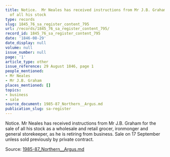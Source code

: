 ```yaml
---
title: Notice.  Mr Neales has received instructions from Mr J.B. Graham for the sale
  of all his stock
type: records
slug: 1845_76_sa_register_content_795
url: /records/1845_76_sa_register_content_795/
record_id: 1845_76_sa_register_content_795
date: '1846-08-29'
date_display: null
volume: null
issue_number: null
page: '1'
article_type: other
issue_reference: 29 August 1846, page 1
people_mentioned:
- Mr Neales
- Mr J.B. Graham
places_mentioned: []
topics:
- business
- sale
source_document: 1985-87_Northern__Argus.md
publication_slug: sa-register
---
```


Notice.  Mr Neales has received instructions from Mr J.B. Graham for the sale of all his stock as a wholesale and retail grocer, ironmonger and general storekeeper, as he is retiring from business.  Sale on 17 September unless sold previously by private contract.

Source: [1985-87_Northern__Argus.md](/downloads/markdown/1985-87_Northern__Argus.md)

